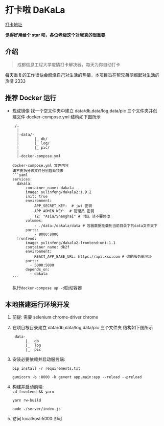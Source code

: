 # 打卡啦 DaKaLa

[打卡地址](http://dakala.merborn.fun)

**觉得好用给个 star 呗，各位老板这个对我真的很重要**

## 介绍

> 成都信息工程大学疫情打卡解决器，每天为你自动打卡

每天重复的工作很快会燃烧自己对生活的热情，本项目旨在帮兄弟萌燃起对生活的热情 2333

## 推荐 Docker 运行

- 现成镜像
  找一个空文件夹中建立 data/db,data/log,data/pic 三个文件夹并创建文件 docker-compose.yml
  结构如下图所示
  ```
   /-
    |
    |-data/-
    |       |_ db/
    |       |_ log/
    |       |_ pic/
    |
    |-docker-compose.yml
  ```
      docker-compose.yml 文件内容
      请不要拆分该文件分别启动镜像
      ```yaml
      services:
        dakala:
            container_name: dakala
            image: yulinfeng/dakala2:1.9.2
            init: true
            environment:
                APP_SECRET_KEY:  # jwt 密钥
                APP_ADMIN_KEY:  # 管理员 密钥
                TZ: "Asia/Shanghai" # 时区 请不要修改
            volumes:
                - ./data:/dakala/data # 容器数据挂载到当前目录下的data文件夹下
            ports:
                - 8000:8000
        frontend:
            image: yulinfeng/dakala2-frontend:uni-1.1
            container_name: dk2f
            environment:
            	REACT_APP_BASE_URL: https://api.xxx.com # 你的服务器地址
            ports:
              - 5000:5000
            depends_on:
              - dakala
      ```
  执行`docker-compose up -d`启动容器

## 本地搭建运行环境开发

1. 前提: 需要 selenium chrome-driver chrome
2. 在项目根目录建立
   data/db,data/log,data/pic 三个文件夹
   结构如下图所示
   ```
    data-
         |_  db
         |_  log
         |_  pic
   ```
3. 安装必要依赖并启动服务端:

   `pip install -r requirements.txt`

   `gunicorn -b :8000 -k gevent app.main:app --reload --preload`

4. 构建并启动前端:  
   `cd frontend && yarn`

   `yarn rw-build`

   `node ./server/index.js`

5. 访问 localhost:5000 即可
